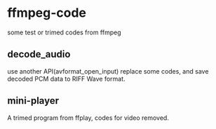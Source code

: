 ffmpeg-code
===========
some test or trimed codes from ffmpeg

## decode_audio
use another API(avformat_open_input) replace some codes, and save decoded PCM data to RIFF Wave format.
## mini-player
A trimed program from ffplay, codes for video removed.
